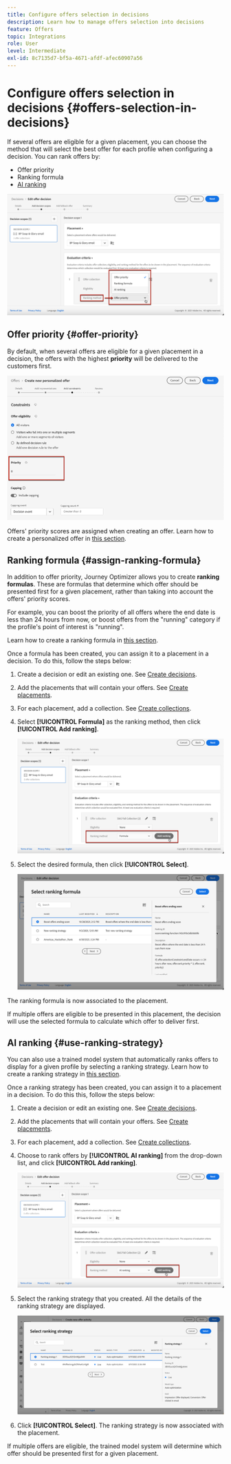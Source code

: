 ```yaml
---
title: Configure offers selection in decisions
description: Learn how to manage offers selection into decisions
feature: Offers
topic: Integrations
role: User
level: Intermediate
exl-id: 8c7135d7-bf5a-4671-afdf-afec60907a56
---
```

# Configure offers selection in decisions {#offers-selection-in-decisions}

If several offers are eligible for a given placement, you can choose the method that will select the best offer for each profile when configuring a decision. You can rank offers by:
* Offer priority
* Ranking formula
* [AI ranking](#use-ranking-strategy)

![](../assets/offer-rank-by.png)

## Offer priority {#offer-priority}

By default, when several offers are eligible for a given placement in a decision, the offers with the highest **priority** will be delivered to the customers first.

![](../assets/offer-priority.png)

Offers' priority scores are assigned when creating an offer. Learn how to create a personalized offer in [this section](../offer-library/creating-personalized-offers.md).

## Ranking formula {#assign-ranking-formula}

In addition to offer priority, Journey Optimizer allows you to create **ranking formulas**. These are formulas that determine which offer should be presented first for a given placement, rather than taking into account the offers' priority scores.

For example, you can boost the priority of all offers where the end date is less than 24 hours from now, or boost offers from the "running" category if the profile's point of interest is "running".

Learn how to create a ranking formula in [this section](../ranking/create-ranking-formulas.md).

Once a formula has been created, you can assign it to a placement in a decision. To do this, follow the steps below:

1. Create a decision or edit an existing one. See [Create decisions](../offer-activities/create-offer-activities.md).

1. Add the placements that will contain your offers. See [Create placements](../offer-library/creating-placements.md).

1. For each placement, add a collection. See [Create collections](../offer-library/creating-collections.md).

1. Select **[!UICONTROL Formula]** as the ranking method, then click **[!UICONTROL Add ranking]**.

    ![](../assets/offer-activity-ranking.png)

1. Select the desired formula, then click **[!UICONTROL Select]**.

    ![](../assets/ranking-selection.png)

The ranking formula is now associated to the placement.

If multiple offers are eligible to be presented in this placement, the decision will use the selected formula to calculate which offer to deliver first.

## AI ranking {#use-ranking-strategy}

<!--If you are an [Adobe Experience Platform](https://experienceleague.adobe.com/docs/experience-platform/landing/home.html){target="_blank"} user leveraging the **Offer Decisioning** application service,-->

You can also use a trained model system that automatically ranks offers to display for a given profile by selecting a ranking strategy. Learn how to create a ranking strategy in [this section](../ranking/create-ranking-strategies.md).

Once a ranking strategy has been created, you can assign it to a placement in a decision. To do this this, follow the steps below:

1. Create a decision or edit an existing one. See [Create decisions](../offer-activities/create-offer-activities.md).

1. Add the placements that will contain your offers. See [Create placements](../offer-library/creating-placements.md).

1. For each placement, add a collection. See [Create collections](../offer-library/creating-collections.md).

1. Choose to rank offers by **[!UICONTROL AI ranking]** from the drop-down list, and click **[!UICONTROL Add ranking]**.

    ![](../assets/ranking-selection-ai-ranking.png)

1. Select the ranking strategy that you created. All the details of the ranking strategy are displayed.

    ![](../assets/ranking-selection-ai-ranking-selected.png)

1. Click **[!UICONTROL Select]**. The ranking strategy is now associated with the placement.

If multiple offers are eligible, the trained model system will determine which offer should be presented first for a given placement.


